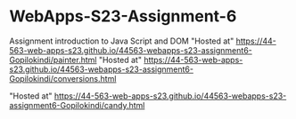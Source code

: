 
# WebApps-S23-Assignment-6
Assignment introduction to Java Script and DOM
 "Hosted at" https://44-563-web-apps-s23.github.io/44563-webapps-s23-assignment6-Gopilokindi/painter.html
  "Hosted at"  https://44-563-web-apps-s23.github.io/44563-webapps-s23-assignment6-Gopilokindi/conversions.html

"Hosted at" https://44-563-web-apps-s23.github.io/44563-webapps-s23-assignment6-Gopilokindi/candy.html


